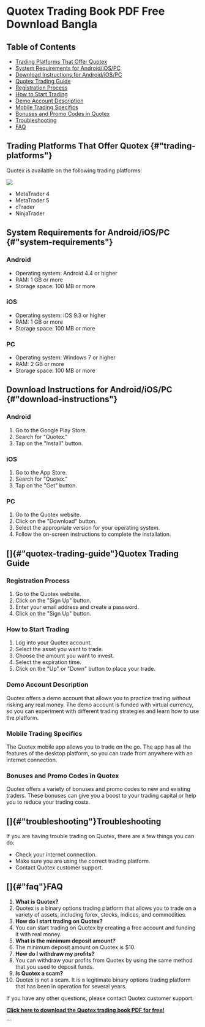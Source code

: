 # Quotex Trading Book PDF Free Download Bangla

## Table of Contents

-   [Trading Platforms That Offer Quotex](\%22#trading-platforms\%22)
-   [System Requirements for
    Android/iOS/PC](\%22#system-requirements\%22)
-   [Download Instructions for
    Android/iOS/PC](\%22#download-instructions\%22)
-   [Quotex Trading Guide](\%22#quotex-trading-guide\%22)
-   [Registration Process](\%22#registration-process\%22)
-   [How to Start Trading](\%22#how-to-start-trading\%22)
-   [Demo Account Description](\%22#demo-account\%22)
-   [Mobile Trading Specifics](\%22#mobile-trading\%22)
-   [Bonuses and Promo Codes in
    Quotex](\%22#bonuses-and-promo-codes\%22)
-   [Troubleshooting](\%22#troubleshooting\%22)
-   [FAQ](\%22#faq\%22)

## Trading Platforms That Offer Quotex {#"trading-platforms"}

Quotex is available on the following trading platforms:

[![](https://static.quotex.io/files/4_en/300_250.jpg)](https://traff.sbs/brokerqxlid)

-   MetaTrader 4
-   MetaTrader 5
-   cTrader
-   NinjaTrader

## System Requirements for Android/iOS/PC {#"system-requirements"}

### Android

-   Operating system: Android 4.4 or higher
-   RAM: 1 GB or more
-   Storage space: 100 MB or more

### iOS

-   Operating system: iOS 9.3 or higher
-   RAM: 1 GB or more
-   Storage space: 100 MB or more

### PC

-   Operating system: Windows 7 or higher
-   RAM: 2 GB or more
-   Storage space: 100 MB or more

## Download Instructions for Android/iOS/PC {#"download-instructions"}

### Android

1.  Go to the Google Play Store.
2.  Search for "Quotex."
3.  Tap on the "Install" button.

### iOS

1.  Go to the App Store.
2.  Search for "Quotex."
3.  Tap on the "Get" button.

### PC

1.  Go to the Quotex website.
2.  Click on the "Download" button.
3.  Select the appropriate version for your operating system.
4.  Follow the on-screen instructions to complete the installation.

## []{#"quotex-trading-guide"}Quotex Trading Guide

### Registration Process

1.  Go to the Quotex website.
2.  Click on the "Sign Up" button.
3.  Enter your email address and create a password.
4.  Click on the "Sign Up" button.

### How to Start Trading

1.  Log into your Quotex account.
2.  Select the asset you want to trade.
3.  Choose the amount you want to invest.
4.  Select the expiration time.
5.  Click on the "Up" or "Down" button to place your trade.

### Demo Account Description

Quotex offers a demo account that allows you to practice trading without
risking any real money. The demo account is funded with virtual
currency, so you can experiment with different trading strategies and
learn how to use the platform.

### Mobile Trading Specifics

The Quotex mobile app allows you to trade on the go. The app has all the
features of the desktop platform, so you can trade from anywhere with an
internet connection.

### Bonuses and Promo Codes in Quotex

Quotex offers a variety of bonuses and promo codes to new and existing
traders. These bonuses can give you a boost to your trading capital or
help you to reduce your trading costs.

## []{#"troubleshooting"}Troubleshooting

If you are having trouble trading on Quotex, there are a few things you
can do:

-   Check your internet connection.
-   Make sure you are using the correct trading platform.
-   Contact Quotex customer support.

## []{#"faq"}FAQ

1.  **What is Quotex?**
2.  Quotex is a binary options trading platform that allows you to trade
    on a variety of assets, including forex, stocks, indices, and
    commodities.
3.  **How do I start trading on Quotex?**
4.  You can start trading on Quotex by creating a free account and
    funding it with real money.
5.  **What is the minimum deposit amount?**
6.  The minimum deposit amount on Quotex is \$10.
7.  **How do I withdraw my profits?**
8.  You can withdraw your profits from Quotex by using the same method
    that you used to deposit funds.
9.  **Is Quotex a scam?**
10. Quotex is not a scam. It is a legitimate binary options trading
    platform that has been in operation for several years.

If you have any other questions, please contact Quotex customer support.

[**Click here to download the Quotex trading book PDF for
free!**](\%22https://traff.sbs/brokerqxsignup\%22)

\`\`\`

